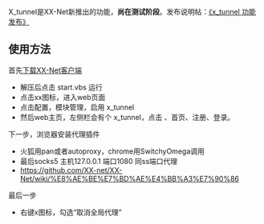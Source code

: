 X_tunnel是XX-Net新推出的功能，**尚在测试阶段**。发布说明帖：[《x_tunnel 功能发布》](https://github.com/XX-net/XX-Net/issues/1977)

## 使用方法

首先[下载XX-Net客户端](https://github.com/XX-net/XX-Net#下载download)    
* 解压后点击 start.vbs 运行    
* 点击xx图标，进入web页面    
* 点击配置，模块管理，启用 x_tunnel    
* 然后web主页，左侧栏会有个 x_tunnel，点击 、首页、注册、登录。    

下一步，浏览器安装代理插件    
* 火狐用pan或者autoproxy，chrome用SwitchyOmega调用    
* 最后socks5 主机127.0.0.1 端口1080 同ss端口代理    
* https://github.com/XX-net/XX-Net/wiki/%E8%AE%BE%E7%BD%AE%E4%BB%A3%E7%90%86    

最后一步
* 右键x图标，勾选“取消全局代理”    
